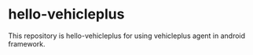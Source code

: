 # hello-vehicleplus
This repository is hello-vehicleplus for using vehicleplus agent in android framework.
